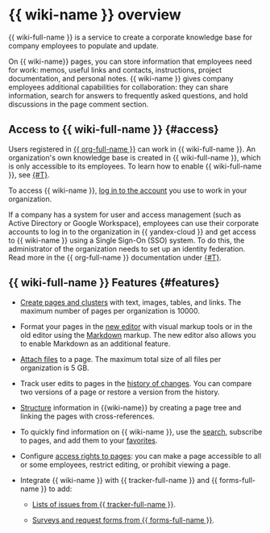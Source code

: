 # {{ wiki-name }} overview

{{ wiki-full-name }} is a service to create a corporate knowledge base for company employees to populate and update.

On {{ wiki-name}} pages, you can store information that employees need for work: memos, useful links and contacts, instructions, project documentation, and personal notes. {{ wiki-name }} gives company employees additional capabilities for collaboration: they can share information, search for answers to frequently asked questions, and hold discussions in the page comment section.



## Access to {{ wiki-full-name }} {#access}

Users registered in [{{ org-full-name }}](../organization/) can work in {{ wiki-full-name }}. An organization's own knowledge base is created in {{ wiki-full-name }}, which is only accessible to its employees. To learn how to enable {{ wiki-full-name }}, see [{#T}](enable-wiki.md).

To access {{ wiki-name }}, [log in to the account](login.md) you use to work in your organization.

If a company has a system for user and access management (such as Active Directory or Google Workspace), employees can use their corporate accounts to log in to the organization in {{ yandex-cloud }} and get access to {{ wiki-name }} using a Single Sign-On (SSO) system. To do this, the administrator of the organization needs to set up an identity federation. Read more in the {{ org-full-name }} documentation under [{#T}](../organization/add-federation.md).


## {{ wiki-full-name }} Features {#features}

- [Create pages and clusters](quick-guide.md) with text, images, tables, and links.
   The maximum number of pages per organization is 10000.

- Format your pages in the [new editor](./wysiwyg-create.md) with visual markup tools or in the old editor using the [Markdown](static-markup.md) markup. The new editor also allows you to enable Markdown as an additional feature.

- [Attach files](attach-file.md) to a page.
   The maximum total size of all files per organization is 5 GB.

- Track user edits to pages in the [history of changes](history.md). You can compare two versions of a page or restore a version from the history.

- [Structure](structure.md) information in {{wiki-name}} by creating a page tree and linking the pages with cross-references.

- To quickly find information on {{ wiki-name }}, use the [search](search.md), subscribe to pages, and add them to your [favorites](notifications.md).

- Configure [access rights to pages](page-management/access-setup.md): you can make a page accessible to all or some employees, restrict editing, or prohibit viewing a page.

- Integrate {{ wiki-name }} with {{ tracker-full-name }} and {{ forms-full-name }} to add:

   * [Lists of issues from {{ tracker-full-name }}](actions/tracker.md).

   * [Surveys and request forms from {{ forms-full-name }}](actions/forms.md).

